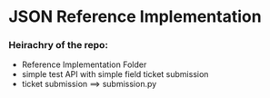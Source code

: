 # JSON Reference Implementation

### Heirachry of the repo:
   * Reference Implementation Folder
   * simple test API with simple field ticket submission
   * ticket submission ==> submission.py
